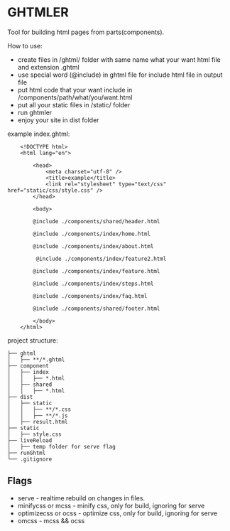 # GHTMLER

Tool for building html pages from parts(components).

How to use:

- create files in /ghtml/ folder with same name what your want html file and extension .ghtml
- use special word (@include) in ghtml file for include html file in output file
- put html code that your want include in /components/path/what/you/want.html
- put all your static files in /static/ folder
- run ghtmler
- enjoy your site in dist folder

example index.ghtml: 
```$xslt
    <!DOCTYPE html>
    <html lang="en">
    
        <head>
            <meta charset="utf-8" />
            <title>example</title>
            <link rel="stylesheet" type="text/css" href="static/css/style.css" />
        </head>
    
        <body>
    
        @include ./components/shared/header.html
    
        @include ./components/index/home.html
    
        @include ./components/index/about.html
    
         @include ./components/index/feature2.html
    
        @include ./components/index/feature.html
    
        @include ./components/index/steps.html
    
        @include ./components/index/faq.html
        
        @include ./components/shared/footer.html
 
        </body>
    </html>
```
project structure:

```
├── ghtml
│   ├── **/*.ghtml
├── component
│   ├── index
│   │   ├── *.html
│   ├── shared
│   │   ├── *.html
├── dist
│   ├── static
│   │   ├── **/*.css
│   │   ├── **/*.js
│   ├── result.html
├── static
│   ├── style.css
├── liveReload
│   ├── temp folder for serve flag
├── runGhtml
└── .gitignore
```

## Flags

 - serve -  realtime rebuild on changes in files.
 - minifycss or mcss - minify css, only for build, ignoring for serve
 - optimizecss or ocss - optimize css, only for build, ignoring for serve
 - omcss - mcss && ocss


